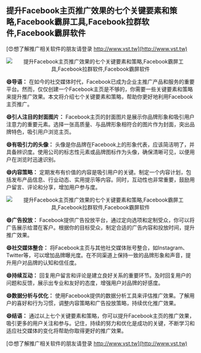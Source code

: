 ## **提升Facebook主页推广效果的七个关键要素和策略,Facebook霸屏工具,Facebook拉群软件,Facebook霸屏软件**

[😍想了解推广相关软件的朋友请登录 http://www.vst.tw](http://www.vst.tw)

 <center><img src="https://vst.tw/MP4/tuiguang/png/4.png" alt="提升Facebook主页推广效果的七个关键要素和策略,Facebook霸屏工具,Facebook拉群软件,Facebook霸屏软件"></center>

**😄导语：**
在如今的社交媒体时代，Facebook已成为企业主推广产品和服务的重要平台。然而，仅仅创建一个Facebook主页是不够的，你需要一些关键要素和策略来提升推广效果。本文将介绍七个关键要素和策略，帮助你更好地利用Facebook主页推广。

**😄引人注目的封面图片：**
Facebook主页的封面图片是展示你品牌形象和吸引用户注意力的重要元素。选择一张高质量、与品牌形象相符合的图片作为封面，突出品牌特色，吸引用户浏览主页。

**😄有吸引力的头像：**
头像是你品牌在Facebook上的形象代表，应该简洁明了，并具备辨识度。使用公司的标志性元素或品牌图标作为头像，确保清晰可见，以便用户在浏览时迅速识别。

**😄内容策略：**
定期发布有价值的内容是吸引用户的关键。制定一个内容计划，包括发布产品信息、行业动态、实用提示等内容。同时，互动性也非常重要，鼓励用户留言、评论和分享，增加用户参与度。

 <center><img src="https://vst.tw/MP4/tuiguang/png/2.png" alt="提升Facebook主页推广效果的七个关键要素和策略,Facebook霸屏工具,Facebook拉群软件,Facebook霸屏软件"></center>

**😄广告投放：**
Facebook提供广告投放平台，通过定向选项和定制受众，你可以将广告展示给潜在客户。根据你的目标受众，制定合适的广告内容和投放时间，提升推广效果。

**😄社交媒体整合：**
将Facebook主页与其他社交媒体账号整合，如Instagram、Twitter等，可以增加品牌曝光度。在不同渠道上保持一致的品牌形象和声音，提升用户对品牌的认知和信任度。

**😄持续互动：**
回复用户留言和评论是建立良好关系的重要环节。及时回复用户的问题和反馈，展示出专业和友好的态度，增强用户对品牌的好感度。

**😄数据分析与优化：**
使用Facebook提供的数据分析工具来评估推广效果。了解用户的喜好和行为习惯，调整内容策略和广告投放策略，持续优化推广效果。

**😄结语：**
通过以上七个关键要素和策略，你可以提升Facebook主页的推广效果，吸引更多的用户关注和参与。记住，持续的努力和优化是成功的关键，不断学习和适应社交媒体的变化将帮助你取得更好的推广效果。

[😍想了解推广相关软件的朋友请登录 http://www.vst.tw](http://www.vst.tw)



